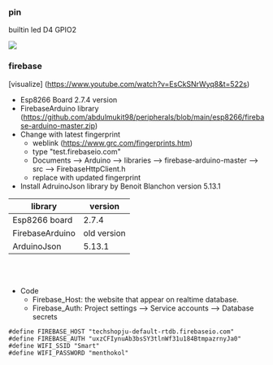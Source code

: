 ### pin 
builtin led D4    GPIO2

![](https://github.com/abdulmukit98/peripherals/blob/main/images/NodeMCUv3.0-pinout.jpg)

### firebase
[visualize] (https://www.youtube.com/watch?v=EsCkSNrWyq8&t=522s)

* Esp8266 Board  2.7.4 version
* FirebaseArduino library (https://github.com/abdulmukit98/peripherals/blob/main/esp8266/firebase-arduino-master.zip)
* Change with latest fingerprint
    * weblink (https://www.grc.com/fingerprints.htm)
    * type "test.firebaseio.com"
    * Documents --> Arduino --> libraries --> firebase-arduino-master --> src --> FirebaseHttpClient.h
    * replace with updated fingerprint
* Install AdruinoJson library by Benoit Blanchon version 5.13.1


|library          |         version |
|-----------      |---------------- |
|Esp8266 board    | 2.7.4           |
| FirebaseArduino | old version     |
| ArduinoJson     | 5.13.1          |

<br><br>


* Code
    - Firebase_Host: the website that appear on realtime database.
    - Firebase_Auth: Project settings --> Service accounts --> Database secrets

```
#define FIREBASE_HOST "techshopju-default-rtdb.firebaseio.com"          
#define FIREBASE_AUTH "uxzCFIynuAb3bsSY3tlnWf31u184BtmpazrnyJa0"        
#define WIFI_SSID "Smart"
#define WIFI_PASSWORD "menthokol"
```
